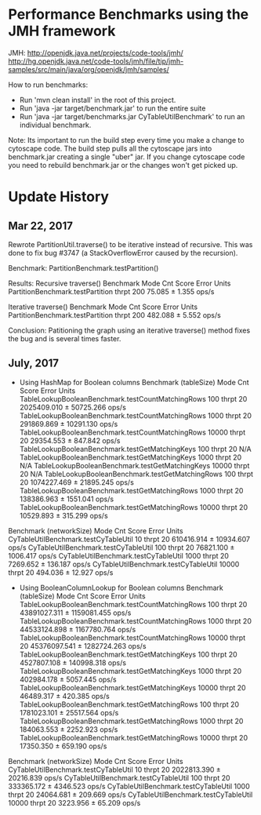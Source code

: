 Performance Benchmarks using the JMH framework
==============================================

JMH: 
http://openjdk.java.net/projects/code-tools/jmh/
http://hg.openjdk.java.net/code-tools/jmh/file/tip/jmh-samples/src/main/java/org/openjdk/jmh/samples/

How to run benchmarks:
 * Run 'mvn clean install' in the root of this project.
 * Run 'java -jar target/benchmark.jar' to run the entire suite
 * Run 'java -jar target/benchmarks.jar CyTableUtilBenchmark' to run an individual benchmark.
 

Note: Its important to run the build step every time you make a change to cytoscape code.
The build step pulls all the cytoscape jars into benchmark.jar creating a single "uber" jar.
If you change cytoscape code you need to rebuild benchmark.jar or the changes won't get picked up.



Update History
==============


Mar 22, 2017
------------

Rewrote PartitionUtil.traverse() to be iterative instead of recursive. 
This was done to fix bug #3747 (a StackOverflowError caused by the recursion). 

Benchmark: PartitionBenchmark.testPartition()

Results:
Recursive traverse()
Benchmark                          Mode  Cnt    Score   Error  Units
PartitionBenchmark.testPartition  thrpt  200   75.085 ± 1.355  ops/s

Iterative traverse()
Benchmark                          Mode  Cnt    Score   Error  Units
PartitionBenchmark.testPartition  thrpt  200  482.088 ± 5.552  ops/s

Conclusion: Patitioning the graph using an iterative traverse() method
fixes the bug and is several times faster.


July, 2017
----------

* Using HashMap for Boolean columns
Benchmark                                          (tableSize)   Mode  Cnt        Score       Error  Units
TableLookupBooleanBenchmark.testCountMatchingRows          100  thrpt   20  2025409.010 ± 50725.266  ops/s
TableLookupBooleanBenchmark.testCountMatchingRows         1000  thrpt   20   291869.869 ± 10291.130  ops/s
TableLookupBooleanBenchmark.testCountMatchingRows        10000  thrpt   20    29354.553 ±   847.842  ops/s
TableLookupBooleanBenchmark.testGetMatchingKeys            100  thrpt   20          N/A
TableLookupBooleanBenchmark.testGetMatchingKeys           1000  thrpt   20          N/A
TableLookupBooleanBenchmark.testGetMatchingKeys          10000  thrpt   20          N/A
TableLookupBooleanBenchmark.testGetMatchingRows            100  thrpt   20  1074227.469 ± 21895.245  ops/s
TableLookupBooleanBenchmark.testGetMatchingRows           1000  thrpt   20   138386.963 ±  1551.041  ops/s
TableLookupBooleanBenchmark.testGetMatchingRows          10000  thrpt   20    10529.893 ±   315.299  ops/s

Benchmark                             (networkSize)   Mode  Cnt       Score       Error  Units
CyTableUtilBenchmark.testCyTableUtil             10  thrpt   20  610416.914 ± 10934.607  ops/s
CyTableUtilBenchmark.testCyTableUtil            100  thrpt   20   76821.100 ±  1006.417  ops/s
CyTableUtilBenchmark.testCyTableUtil           1000  thrpt   20    7269.652 ±   136.187  ops/s
CyTableUtilBenchmark.testCyTableUtil          10000  thrpt   20     494.036 ±    12.927  ops/s



* Using BooleanColumnLookup for Boolean columns
Benchmark                                          (tableSize)   Mode  Cnt         Score         Error  Units
TableLookupBooleanBenchmark.testCountMatchingRows          100  thrpt   20  43891027.311 ± 1159081.455  ops/s
TableLookupBooleanBenchmark.testCountMatchingRows         1000  thrpt   20  44533124.898 ± 1167780.764  ops/s
TableLookupBooleanBenchmark.testCountMatchingRows        10000  thrpt   20  45376097.541 ± 1282724.263  ops/s
TableLookupBooleanBenchmark.testGetMatchingKeys            100  thrpt   20   4527807.108 ±  140998.318  ops/s
TableLookupBooleanBenchmark.testGetMatchingKeys           1000  thrpt   20    402984.178 ±    5057.445  ops/s
TableLookupBooleanBenchmark.testGetMatchingKeys          10000  thrpt   20     46489.317 ±     420.385  ops/s
TableLookupBooleanBenchmark.testGetMatchingRows            100  thrpt   20   1781023.101 ±   25517.564  ops/s
TableLookupBooleanBenchmark.testGetMatchingRows           1000  thrpt   20    184063.553 ±    2252.923  ops/s
TableLookupBooleanBenchmark.testGetMatchingRows          10000  thrpt   20     17350.350 ±     659.190  ops/s

Benchmark                             (networkSize)   Mode  Cnt        Score       Error  Units
CyTableUtilBenchmark.testCyTableUtil             10  thrpt   20  2022813.390 ± 20216.839  ops/s
CyTableUtilBenchmark.testCyTableUtil            100  thrpt   20   333365.172 ±  4346.523  ops/s
CyTableUtilBenchmark.testCyTableUtil           1000  thrpt   20    24064.681 ±   209.669  ops/s
CyTableUtilBenchmark.testCyTableUtil          10000  thrpt   20     3223.956 ±    65.209  ops/s